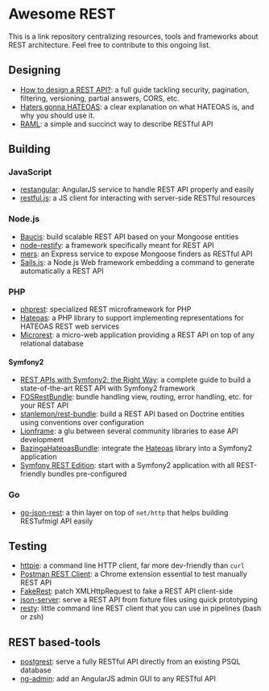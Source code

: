 # Awesome REST

This is a link repository centralizing resources, tools and frameworks about REST architecture. Feel free to contribute to this ongoing list.

## Designing

* [How to design a REST API?](http://blog.octo.com/en/design-a-rest-api/): a full guide tackling security, pagination, filtering, versioning, partial answers, CORS, etc.
* [Haters gonna HATEOAS](http://timelessrepo.com/haters-gonna-hateoas): a clear explanation on what HATEOAS is, and why you should use it.
* [RAML](http://raml.org/): a simple and succinct way to describe RESTful API

## Building

### JavaScript

* [restangular](https://github.com/mgonto/restangular): AngularJS service to handle REST API properly and easily
* [restful.js](https://github.com/marmelab/restful.js): a JS client for interacting with server-side RESTful resources

### Node.js

* [Baucis](https://github.com/wprl/baucis): build scalable REST API based on your Mongoose entities
* [node-restify](https://github.com/mcavage/node-restify): a framework specifically meant for REST API
* [mers](https://github.com/jspears/mers): an Express service to expose Mongoose finders as RESTful API
* [Sails.js](http://sailsjs.org/): a Node.js Web framework embedding a command to generate automatically a REST API

### PHP

* [phprest](https://github.com/phprest/phprest): specialized REST microframework for PHP
* [Hateoas](https://github.com/willdurand/Hateoas): a PHP library to support implementing representations for HATEOAS REST web services
* [Microrest](https://github.com/marmelab/microrest.php): a micro-web application providing a REST API on top of any relational database

#### Symfony2

* [REST APIs with Symfony2: the Right Way](http://williamdurand.fr/2012/08/02/rest-apis-with-symfony2-the-right-way/): a complete guide to build a state-of-the-art REST API with Symfony2 framework
* [FOSRestBundle](https://github.com/FriendsOfSymfony/FOSRestBundle): bundle handling view, routing, error handling, etc. for your REST API
* [stanlemon/rest-bundle](https://github.com/stanlemon/rest-bundle): build a REST API based on Doctrine entities using conventions over configuration
* [Lionframe](http://lakion.com/lionframe): a glu between several community libraries to ease API development
* [BazingaHateoasBundle](https://github.com/willdurand/BazingaHateoasBundle): integrate the [Hateoas](https://github.com/willdurand/Hateoas) library into a Symfony2 application
* [Symfony REST Edition](https://github.com/gimler/symfony-rest-edition): start with a Symfony2 application with all REST-friendly bundles pre-configured

### Go

* [go-json-rest](https://github.com/ant0ine/go-json-rest): a thin layer on top of `net/http` that helps building RESTufmigl API easily

## Testing

* [httpie](https://github.com/jakubroztocil/httpie): a command line HTTP client, far more dev-friendly than `curl`
* [Postman REST Client](https://chrome.google.com/webstore/detail/postman-rest-client/fdmmgilgnpjigdojojpjoooidkmcomcm): a Chrome extension essential to test manually REST API
* [FakeRest](https://github.com/marmelab/FakeRest): patch XMLHttpRequest to fake a REST API client-side
* [json-server](https://github.com/typicode/json-server): serve a REST API from fixture files using quick prototyping
* [resty](https://github.com/micha/resty): little command line REST client that you can use in pipelines (bash or zsh)

## REST based-tools

* [postgrest](https://github.com/begriffs/postgrest): serve a fully RESTful API directly from an existing PSQL database
* [ng-admin](https://github.com/marmelab/ng-admin): add an AngularJS admin GUI to any RESTful API